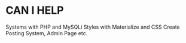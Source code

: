 # CAN I HELP

Systems with PHP and MySQLi
Styles with Materialize and CSS
Create Posting System, Admin Page etc.
